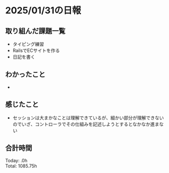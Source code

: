 # 2025/01/31の日報
## 取り組んだ課題一覧
* タイピング練習
*  RailsでECサイトを作る
*  日記を書く
## わかったこと
* 
## 感じたこと
* セッションは大まかなことは理解できているが、細かい部分が理解できないのでいざ、コントローラでその仕組みを記述しようとするとなかなか進まない
## 合計時間 
Today: .0h<br>
Total: 1085.75h

